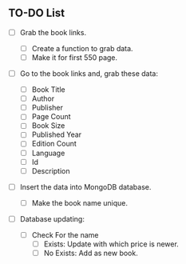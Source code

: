 ## TO-DO List

- [ ] Grab the book links.

  - [ ] Create a function to grab data.
  - [ ] Make it for first 550 page.

- [ ] Go to the book links and, grab these data:

  - [ ] Book Title
  - [ ] Author
  - [ ] Publisher
  - [ ] Page Count
  - [ ] Book Size
  - [ ] Published Year
  - [ ] Edition Count
  - [ ] Language
  - [ ] Id
  - [ ] Description

- [ ] Insert the data into MongoDB database.

  - [ ] Make the book name unique.

- [ ] Database updating:

  - [ ] Check For the name
    - [ ] Exists: Update with which price is newer.
    - [ ] No Exists: Add as new book.
